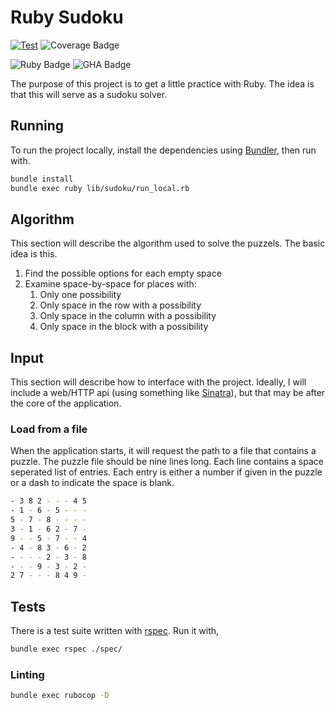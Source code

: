 # Ruby Sudoku

[![Test](https://github.com/truggeri/ruby-sudoku/actions/workflows/ruby.yml/badge.svg?branch=main)](https://github.com/truggeri/ruby-sudoku/actions/workflows/ruby.yml)
![Coverage Badge](https://img.shields.io/badge/coverage-100%25-brightgreen)

![Ruby Badge](https://img.shields.io/badge/-Ruby_3.0-81302f?style=flat&labelColor=9a1c19&logo=ruby&logoColor=white)
![GHA Badge](https://img.shields.io/badge/-Github_Actions-4b93e6?style=flat&labelColor=2088FF&logo=github-actions&logoColor=white)

The purpose of this project is to get a little practice with Ruby. The idea is that this will serve as a sudoku solver.

## Running

To run the project locally, install the dependencies using [Bundler](https://bundler.io/), then run with.

```bash
bundle install
bundle exec ruby lib/sudoku/run_local.rb
```

## Algorithm

This section will describe the algorithm used to solve the puzzels. The basic idea is this.

1. Find the possible options for each empty space
2. Examine space-by-space for places with:
    1. Only one possibility
    2. Only space in the row with a possibility
    3. Only space in the column with a possibility
    4. Only space in the block with a possibility

## Input

This section will describe how to interface with the project. Ideally, I will include a web/HTTP api (using something like [Sinatra](http://sinatrarb.com/)), but that may be after the core of the application.

### Load from a file

When the application starts, it will request the path to a file that contains a puzzle. The puzzle file should be nine lines long. Each line contains a space seperated list of entries. Each entry is either a number if given in the puzzle or a dash to indicate the space is blank.

```bash
- 3 8 2 - - - 4 5
- 1 - 6 - 5 - - -
5 - 7 - 8 - - - -
3 - 1 - 6 2 - 7 -
9 - - 5 - 7 - - 4
- 4 - 8 3 - 6 - 2
- - - - 2 - 3 - 8
- - - 9 - 3 - 2 -
2 7 - - - 8 4 9 -
```

## Tests

There is a test suite written with [rspec](https://rspec.info/). Run it with,

```bash
bundle exec rspec ./spec/
```

### Linting

```bash
bundle exec rubocop -D
```
